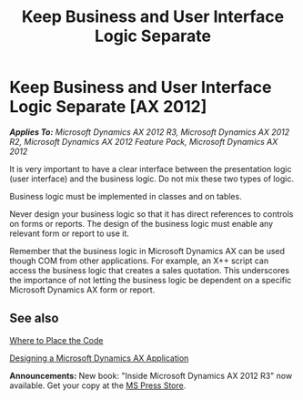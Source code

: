 ﻿---
title: Keep Business and User Interface Logic Separate
TOCTitle: Keep Business and User Interface Logic Separate
ms:assetid: b26cbb64-22f9-45af-a02e-b67d69cbf1c9
ms:mtpsurl: https://msdn.microsoft.com/en-us/library/Aa857073(v=AX.60)
ms:contentKeyID: 35249751
ms.date: 05/18/2015
mtps_version: v=AX.60
---

# Keep Business and User Interface Logic Separate [AX 2012]


_**Applies To:** Microsoft Dynamics AX 2012 R3, Microsoft Dynamics AX 2012 R2, Microsoft Dynamics AX 2012 Feature Pack, Microsoft Dynamics AX 2012_

It is very important to have a clear interface between the presentation logic (user interface) and the business logic. Do not mix these two types of logic.

Business logic must be implemented in classes and on tables.

Never design your business logic so that it has direct references to controls on forms or reports. The design of the business logic must enable any relevant form or report to use it.

Remember that the business logic in Microsoft Dynamics AX can be used though COM from other applications. For example, an X++ script can access the business logic that creates a sales quotation. This underscores the importance of not letting the business logic be dependent on a specific Microsoft Dynamics AX form or report.

## See also

[Where to Place the Code](where-to-place-the-code.md)

[Designing a Microsoft Dynamics AX Application](designing-a-microsoft-dynamics-ax-application.md)

  
**Announcements:** New book: "Inside Microsoft Dynamics AX 2012 R3" now available. Get your copy at the [MS Press Store](https://www.microsoftpressstore.com/store/inside-microsoft-dynamics-ax-2012-r3-9780735685109).

